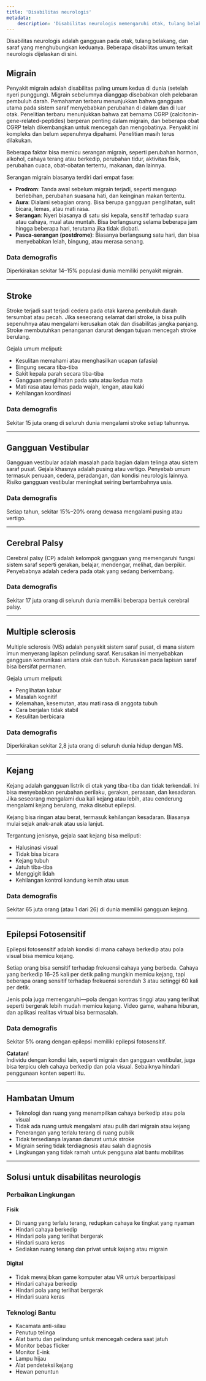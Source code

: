 ```yaml
---
title: 'Disabilitas neurologis'
metadata:
    description: 'Disabilitas neurologis memengaruhi otak, tulang belakang, dan saraf.'
---
```


Disabilitas neurologis adalah gangguan pada otak, tulang belakang, dan saraf yang menghubungkan keduanya. Beberapa disabilitas umum terkait neurologis dijelaskan di sini.

## Migrain

Penyakit migrain adalah disabilitas paling umum kedua di dunia (setelah nyeri punggung). Migrain sebelumnya dianggap disebabkan oleh pelebaran pembuluh darah. Pemahaman terbaru menunjukkan bahwa gangguan utama pada sistem saraf menyebabkan perubahan di dalam dan di luar otak. Penelitian terbaru menunjukkan bahwa zat bernama CGRP (calcitonin-gene-related-peptides) berperan penting dalam migrain, dan beberapa obat CGRP telah dikembangkan untuk mencegah dan mengobatinya. Penyakit ini kompleks dan belum sepenuhnya dipahami. Penelitian masih terus dilakukan.

Beberapa faktor bisa memicu serangan migrain, seperti perubahan hormon, alkohol, cahaya terang atau berkedip, perubahan tidur, aktivitas fisik, perubahan cuaca, obat-obatan tertentu, makanan, dan lainnya.

Serangan migrain biasanya terdiri dari empat fase:
- **Prodrom**: Tanda awal sebelum migrain terjadi, seperti menguap berlebihan, perubahan suasana hati, dan keinginan makan tertentu.
- **Aura**: Dialami sebagian orang. Bisa berupa gangguan penglihatan, sulit bicara, lemas, atau mati rasa.
- **Serangan**: Nyeri biasanya di satu sisi kepala, sensitif terhadap suara atau cahaya, mual atau muntah. Bisa berlangsung selama beberapa jam hingga beberapa hari, terutama jika tidak diobati.
- **Pasca-serangan (postdrome)**: Biasanya berlangsung satu hari, dan bisa menyebabkan lelah, bingung, atau merasa senang.

### Data demografis
Diperkirakan sekitar 14–15% populasi dunia memiliki penyakit migrain.

---

## Stroke

Stroke terjadi saat terjadi cedera pada otak karena pembuluh darah tersumbat atau pecah. Jika seseorang selamat dari stroke, ia bisa pulih sepenuhnya atau mengalami kerusakan otak dan disabilitas jangka panjang. Stroke membutuhkan penanganan darurat dengan tujuan mencegah stroke berulang.

Gejala umum meliputi:
- Kesulitan memahami atau menghasilkan ucapan (afasia)
- Bingung secara tiba-tiba
- Sakit kepala parah secara tiba-tiba
- Gangguan penglihatan pada satu atau kedua mata
- Mati rasa atau lemas pada wajah, lengan, atau kaki
- Kehilangan koordinasi

### Data demografis
Sekitar 15 juta orang di seluruh dunia mengalami stroke setiap tahunnya.

---

## Gangguan Vestibular

Gangguan vestibular adalah masalah pada bagian dalam telinga atau sistem saraf pusat. Gejala khasnya adalah pusing atau vertigo. Penyebab umum termasuk penuaan, cedera, peradangan, dan kondisi neurologis lainnya. Risiko gangguan vestibular meningkat seiring bertambahnya usia.

### Data demografis
Setiap tahun, sekitar 15%–20% orang dewasa mengalami pusing atau vertigo.

---

## Cerebral Palsy

Cerebral palsy (CP) adalah kelompok gangguan yang memengaruhi fungsi sistem saraf seperti gerakan, belajar, mendengar, melihat, dan berpikir. Penyebabnya adalah cedera pada otak yang sedang berkembang.

### Data demografis
Sekitar 17 juta orang di seluruh dunia memiliki beberapa bentuk cerebral palsy.

---

## Multiple sclerosis

Multiple sclerosis (MS) adalah penyakit sistem saraf pusat, di mana sistem imun menyerang lapisan pelindung saraf. Kerusakan ini menyebabkan gangguan komunikasi antara otak dan tubuh. Kerusakan pada lapisan saraf bisa bersifat permanen.

Gejala umum meliputi:
- Penglihatan kabur
- Masalah kognitif
- Kelemahan, kesemutan, atau mati rasa di anggota tubuh
- Cara berjalan tidak stabil
- Kesulitan berbicara

### Data demografis
Diperkirakan sekitar 2,8 juta orang di seluruh dunia hidup dengan MS.

---

## Kejang

Kejang adalah gangguan listrik di otak yang tiba-tiba dan tidak terkendali. Ini bisa menyebabkan perubahan perilaku, gerakan, perasaan, dan kesadaran. Jika seseorang mengalami dua kali kejang atau lebih, atau cenderung mengalami kejang berulang, maka disebut epilepsi.

Kejang bisa ringan atau berat, termasuk kehilangan kesadaran. Biasanya mulai sejak anak-anak atau usia lanjut.

Tergantung jenisnya, gejala saat kejang bisa meliputi:
- Halusinasi visual
- Tidak bisa bicara
- Kejang tubuh
- Jatuh tiba-tiba
- Menggigit lidah
- Kehilangan kontrol kandung kemih atau usus

### Data demografis
Sekitar 65 juta orang (atau 1 dari 26) di dunia memiliki gangguan kejang.

---

## Epilepsi Fotosensitif

Epilepsi fotosensitif adalah kondisi di mana cahaya berkedip atau pola visual bisa memicu kejang.

Setiap orang bisa sensitif terhadap frekuensi cahaya yang berbeda. Cahaya yang berkedip 16–25 kali per detik paling mungkin memicu kejang, tapi beberapa orang sensitif terhadap frekuensi serendah 3 atau setinggi 60 kali per detik.

Jenis pola juga memengaruhi—pola dengan kontras tinggi atau yang terlihat seperti bergerak lebih mudah memicu kejang. Video game, wahana hiburan, dan aplikasi realitas virtual bisa bermasalah.

### Data demografis
Sekitar 5% orang dengan epilepsi memiliki epilepsi fotosensitif.

**Catatan!**  
Individu dengan kondisi lain, seperti migrain dan gangguan vestibular, juga bisa terpicu oleh cahaya berkedip dan pola visual. Sebaiknya hindari penggunaan konten seperti itu.

---

## Hambatan Umum

- Teknologi dan ruang yang menampilkan cahaya berkedip atau pola visual  
- Tidak ada ruang untuk mengalami atau pulih dari migrain atau kejang  
- Penerangan yang terlalu terang di ruang publik  
- Tidak tersedianya layanan darurat untuk stroke  
- Migrain sering tidak terdiagnosis atau salah diagnosis  
- Lingkungan yang tidak ramah untuk pengguna alat bantu mobilitas

---

## Solusi untuk disabilitas neurologis

### Perbaikan Lingkungan

#### Fisik
- Di ruang yang terlalu terang, redupkan cahaya ke tingkat yang nyaman
- Hindari cahaya berkedip
- Hindari pola yang terlihat bergerak
- Hindari suara keras
- Sediakan ruang tenang dan privat untuk kejang atau migrain

#### Digital
- Tidak mewajibkan game komputer atau VR untuk berpartisipasi
- Hindari cahaya berkedip
- Hindari pola yang terlihat bergerak
- Hindari suara keras

### Teknologi Bantu

- Kacamata anti-silau
- Penutup telinga
- Alat bantu dan pelindung untuk mencegah cedera saat jatuh
- Monitor bebas flicker
- Monitor E-ink
- Lampu hijau
- Alat pendeteksi kejang
- Hewan penuntun
